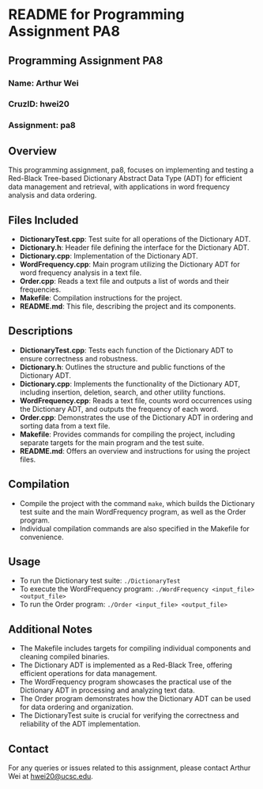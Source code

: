 # README for Programming Assignment PA8

## Programming Assignment PA8

### Name: Arthur Wei

### CruzID: hwei20

### Assignment: pa8

## Overview

This programming assignment, pa8, focuses on implementing and testing a Red-Black Tree-based Dictionary Abstract Data Type (ADT) for efficient data management and retrieval, with applications in word frequency analysis and data ordering.

## Files Included

- **DictionaryTest.cpp**: Test suite for all operations of the Dictionary ADT.
- **Dictionary.h**: Header file defining the interface for the Dictionary ADT.
- **Dictionary.cpp**: Implementation of the Dictionary ADT.
- **WordFrequency.cpp**: Main program utilizing the Dictionary ADT for word frequency analysis in a text file.
- **Order.cpp**: Reads a text file and outputs a list of words and their frequencies.
- **Makefile**: Compilation instructions for the project.
- **README.md**: This file, describing the project and its components.

## Descriptions

- **DictionaryTest.cpp**: Tests each function of the Dictionary ADT to ensure correctness and robustness.
- **Dictionary.h**: Outlines the structure and public functions of the Dictionary ADT.
- **Dictionary.cpp**: Implements the functionality of the Dictionary ADT, including insertion, deletion, search, and other utility functions.
- **WordFrequency.cpp**: Reads a text file, counts word occurrences using the Dictionary ADT, and outputs the frequency of each word.
- **Order.cpp**: Demonstrates the use of the Dictionary ADT in ordering and sorting data from a text file.
- **Makefile**: Provides commands for compiling the project, including separate targets for the main program and the test suite.
- **README.md**: Offers an overview and instructions for using the project files.

## Compilation

- Compile the project with the command `make`, which builds the Dictionary test suite and the main WordFrequency program, as well as the Order program.
- Individual compilation commands are also specified in the Makefile for convenience.

## Usage

- To run the Dictionary test suite: `./DictionaryTest`
- To execute the WordFrequency program: `./WordFrequency <input_file> <output_file>`
- To run the Order program: `./Order <input_file> <output_file>`

## Additional Notes

- The Makefile includes targets for compiling individual components and cleaning compiled binaries.
- The Dictionary ADT is implemented as a Red-Black Tree, offering efficient operations for data management.
- The WordFrequency program showcases the practical use of the Dictionary ADT in processing and analyzing text data.
- The Order program demonstrates how the Dictionary ADT can be used for data ordering and organization.
- The DictionaryTest suite is crucial for verifying the correctness and reliability of the ADT implementation.

## Contact

For any queries or issues related to this assignment, please contact Arthur Wei at hwei20@ucsc.edu.